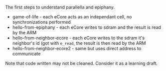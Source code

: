 The first steps to understand parallella and epiphany.

* game-of-life - each eCore acts as an independant cell, no synchronizations performed
* hello-from-epiphany - each eCore writes to sdram and the result is read by the ARM
* hello-from-neighbor-ecore - each eCore writes to the sdram it's neighbor's id (got with `e_read`, the result is then read by the ARM
* hello-from-neighbor-ecore2 - same but uses direct address to communicate

Note that code written may not be cleaned. Consider it as a learning draft.
